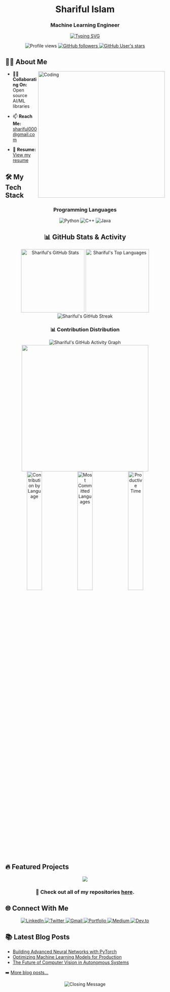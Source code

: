 <div align="center">
  
# Shariful Islam
### Machine Learning Engineer

  <div align="center">
    <a href="https://git.io/typing-svg">
      <img src="https://readme-typing-svg.herokuapp.com?font=JetBrains+Mono&weight=600&size=30&duration=3000&pause=1000&color=539BF5&center=true&vCenter=true&width=600&height=70&lines=Computer+Science+Engineer;AI+%26+Machine+Learning+Expert;Open+Source+Contributor;Problem+Solver" alt="Typing SVG" />
    </a>
  </div>

  <p align="center">
    <img src="https://komarev.com/ghpvc/?username=Sharifulislam25&style=for-the-badge&color=blue" alt="Profile views" />
    <a href="https://github.com/Sharifulislam25?tab=followers">
      <img alt="GitHub followers" src="https://img.shields.io/github/followers/Sharifulislam25?style=for-the-badge&color=blue&logo=github">
    </a>
    <a href="https://github.com/Sharifulislam25">
      <img alt="GitHub User's stars" src="https://img.shields.io/github/stars/Sharifulislam25?style=for-the-badge&color=blue&logo=github">
    </a>
  </p>
</div>

## 👨‍💻 About Me
<img align="right" alt="Coding" width="400" src="https://user-images.githubusercontent.com/74038190/229223263-cf2e4b07-2615-4f87-9c38-e37600f8381a.gif">



- 👨‍💻 **Collaborating On:** Open source AI/ML libraries

- 📫 **Reach Me:** [shariful000@gmail.com](mailto:shariful000@gmail.com)
- 📄 **Resume:** [View my resume](https://yourresume.com)


## 🛠 My Tech Stack

<div align="center">
  <h3>Programming Languages</h3>
  <p>
    <img src="https://img.shields.io/badge/Python-3776AB?style=for-the-badge&logo=python&logoColor=white" alt="Python" />
    <img src="https://img.shields.io/badge/C++-00599C?style=for-the-badge&logo=c%2B%2B&logoColor=white" alt="C++" />
    <img src="https://img.shields.io/badge/Java-ED8B00?style=for-the-badge&logo=java&logoColor=white" alt="Java" />


  </p>



## 📊 GitHub Stats & Activity

<div align="center">
  <img src="https://awesome-github-stats.azurewebsites.net/user-stats/Sharifulislam25?cardType=github&theme=github-dark&preferLogin=false&Ring=539BF5&Border=539BF5&Background=0D1117&Text=FFFFFF&Title=539BF5" height="200" alt="Shariful's GitHub Stats" />
  <img src="https://github-readme-stats.vercel.app/api/top-langs/?username=Sharifulislam25&hide=html&theme=github_dark&hide_border=true&border_color=539BF5&title_color=539BF5&text_color=FFFFFF&icon_color=539BF5&layout=compact" height="200" alt="Shariful's Top Languages" />
</div>

<div align="center">
  <img src="https://github-readme-streak-stats.herokuapp.com/?user=Sharifulislam25&theme=github-dark-blue&hide_border=true&border=539BF5&stroke=539BF5&ring=539BF5&fire=539BF5&currStreakNum=FFFFFF&sideNums=FFFFFF&currStreakLabel=539BF5&sideLabels=539BF5&dates=FFFFFF" alt="Shariful's GitHub Streak" />
</div>

### 📊 Contribution Distribution

<div align="center">
  <img src="https://github-profile-summary-cards.vercel.app/api/cards/profile-details?username=Sharifulislam25&theme=github_dark" alt="Shariful's GitHub Activity Graph" />
  
  <!-- Contribution Pie Chart -->
  <img src="https://github-readme-stats.vercel.app/api/pin/?username=Sharifulislam25&repo=Sharifulislam25&theme=github_dark" width="400" />
  
  <!-- Adding contribution pie chart using github-profile-summary-cards -->
  <img src="https://github-profile-summary-cards.vercel.app/api/cards/repos-per-language?username=Sharifulislam25&theme=github_dark" width="31%" alt="Contribution by Language" />
  <img src="https://github-profile-summary-cards.vercel.app/api/cards/most-commit-language?username=Sharifulislam25&theme=github_dark" width="31%" alt="Most Committed Languages" />
  <img src="https://github-profile-summary-cards.vercel.app/api/cards/productive-time?username=Sharifulislam25&theme=github_dark" width="31%" alt="Productive Time" />
</div>

</div>

## 🔥 Featured Projects

<div align="center">
  <a href="https://github.com/Sharifulislam25/project-1">
    <img align="center" src="https://github-readme-stats.vercel.app/api/pin/?username=Sharifulislam25&repo=Sharifulislam25&theme=github_dark&hide_border=true&border_color=539BF5&title_color=539BF5&text_color=FFFFFF&icon_color=539BF5" />
  </a>
  <!-- Add more projects as needed -->
</div>

<div align="center">
  <h3>📌 Check out all of my repositories <a href="https://github.com/Sharifulislam25?tab=repositories">here</a>.</h3>
</div>

## 🌐 Connect With Me

<div align="center">
  <a href="https://www.linkedin.com/in/shariful-islam/">
    <img src="https://img.shields.io/badge/LinkedIn-0077B5?style=for-the-badge&logo=linkedin&logoColor=white" alt="LinkedIn" />
  </a>
  <a href="https://twitter.com/Sharifulislam25">
    <img src="https://img.shields.io/badge/Twitter-1DA1F2?style=for-the-badge&logo=twitter&logoColor=white" alt="Twitter" />
  </a>
  <a href="mailto:shariful000@gmail.com">
    <img src="https://img.shields.io/badge/Gmail-D14836?style=for-the-badge&logo=gmail&logoColor=white" alt="Gmail" />
  </a>
  <a href="https://sharifulislam.dev">
    <img src="https://img.shields.io/badge/Portfolio-000000?style=for-the-badge&logo=About.me&logoColor=white" alt="Portfolio" />
  </a>
  <a href="https://medium.com/@shariful000">
    <img src="https://img.shields.io/badge/Medium-12100E?style=for-the-badge&logo=medium&logoColor=white" alt="Medium" />
  </a>
  <a href="https://dev.to/sharifulislam25">
    <img src="https://img.shields.io/badge/dev.to-0A0A0A?style=for-the-badge&logo=devdotto&logoColor=white" alt="Dev.to" />
  </a>
</div>



## 📚 Latest Blog Posts

<!-- BLOG-POST-LIST:START -->
- [Building Advanced Neural Networks with PyTorch](https://yourwebsite.com/blog-1)
- [Optimizing Machine Learning Models for Production](https://yourwebsite.com/blog-2)
- [The Future of Computer Vision in Autonomous Systems](https://yourwebsite.com/blog-3)
<!-- BLOG-POST-LIST:END -->

➡️ [More blog posts...](https://yourwebsite.com/blog)

<div align="center">
  <img src="https://readme-typing-svg.herokuapp.com?font=JetBrains+Mono&weight=600&size=30&duration=3000&pause=1000&color=539BF5&center=true&vCenter=true&width=600&lines=Thanks+for+visiting!;Let's+build+something+amazing!;Connect+with+me+today!" alt="Closing Message" />
</div>